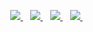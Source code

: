 <!--
**AlexanderBodin/alexanderbodin** is a ✨ _special_ ✨ repository because its `README.md` (this file) appears on your GitHub profile.

Here are some ideas to get you started:

- 🔭 I’m currently working on ...
- 🌱 I’m currently learning ...
- 👯 I’m looking to collaborate on ...
- 🤔 I’m looking for help with ...
- 💬 Ask me about ...
- 📫 How to reach me: ...
- 😄 Pronouns: ...
- ⚡ Fun fact: ...
-->

<p align="center">

<a href="https://www.linkedin.com/in/bodinalexander">
  <img src="https://img.shields.io/badge/linkedin-323330?style=for-the-badge&logo=linkedin&logoColor=white" />
</a>&nbsp;&nbsp;
<a href="https://www.xing.com/profile/Alexander_Bodin2">
  <img src="https://img.shields.io/badge/xing-323330?style=for-the-badge&logo=xing&logoColor=white" />
  </a>&nbsp;&nbsp;
<a href="https://www.twitter.com/alexanderbodin_">
  <img src="https://img.shields.io/badge/twitter-323330?style=for-the-badge&logo=twitter&logoColor=white" />
</a>&nbsp;&nbsp;
<a href="https://www.keybase.io/alexanderbodin">
  <img src="https://img.shields.io/badge/keybase-323330?style=for-the-badge&logo=keybase&logoColor=white" />
</a>&nbsp;&nbsp;

</p>

